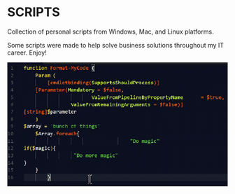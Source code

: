 # SCRIPTS
Collection of personal scripts from Windows, Mac, and Linux platforms.

Some scripts were made to help solve business solutions throughout my IT career.
Enjoy!

![Theme Preview #1](/media/PREVIEW1.gif)

